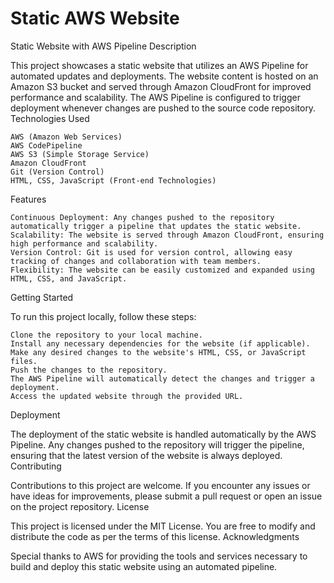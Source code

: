 # Static AWS Website 

Static Website with AWS Pipeline
Description

This project showcases a static website that utilizes an AWS Pipeline for automated updates and deployments. The website content is hosted on an Amazon S3 bucket and served through Amazon CloudFront for improved performance and scalability. The AWS Pipeline is configured to trigger deployment whenever changes are pushed to the source code repository.
Technologies Used

    AWS (Amazon Web Services)
    AWS CodePipeline
    AWS S3 (Simple Storage Service)
    Amazon CloudFront
    Git (Version Control)
    HTML, CSS, JavaScript (Front-end Technologies)

Features

    Continuous Deployment: Any changes pushed to the repository automatically trigger a pipeline that updates the static website.
    Scalability: The website is served through Amazon CloudFront, ensuring high performance and scalability.
    Version Control: Git is used for version control, allowing easy tracking of changes and collaboration with team members.
    Flexibility: The website can be easily customized and expanded using HTML, CSS, and JavaScript.

Getting Started

To run this project locally, follow these steps:

    Clone the repository to your local machine.
    Install any necessary dependencies for the website (if applicable).
    Make any desired changes to the website's HTML, CSS, or JavaScript files.
    Push the changes to the repository.
    The AWS Pipeline will automatically detect the changes and trigger a deployment.
    Access the updated website through the provided URL.

Deployment

The deployment of the static website is handled automatically by the AWS Pipeline. Any changes pushed to the repository will trigger the pipeline, ensuring that the latest version of the website is always deployed.
Contributing

Contributions to this project are welcome. If you encounter any issues or have ideas for improvements, please submit a pull request or open an issue on the project repository.
License

This project is licensed under the MIT License. You are free to modify and distribute the code as per the terms of this license.
Acknowledgments

Special thanks to AWS for providing the tools and services necessary to build and deploy this static website using an automated pipeline.
